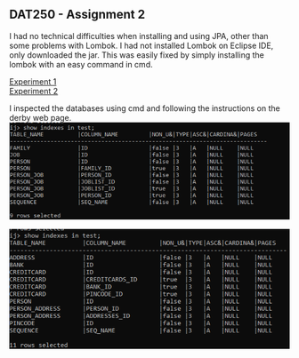 ## DAT250 - Assignment 2

I had no technical difficulties when installing and using JPA, other than some problems with Lombok. I had not installed Lombok on Eclipse IDE, only downloaded the jar.
This was easily fixed by simply installing the lombok with an easy command in cmd. 

[Experiment 1](https://github.com/crissb3/dat250/tree/master/assignment2/de.vogella.jpa.eclipselink/src/de/vogella/jpa/eclipselink)  
[Experiment 2](https://github.com/crissb3/dat250/tree/master/assignment2/creditcard/src/creditcard)  

I inspected the databases using cmd and following the instructions on the derby web page.
![Image](https://github.com/crissb3/dat250/blob/master/assignment2/images/relationshipdb%20tables.PNG)  

![Image](https://github.com/crissb3/dat250/blob/master/assignment2/images/creditcard%20tables%20ij.PNG)
